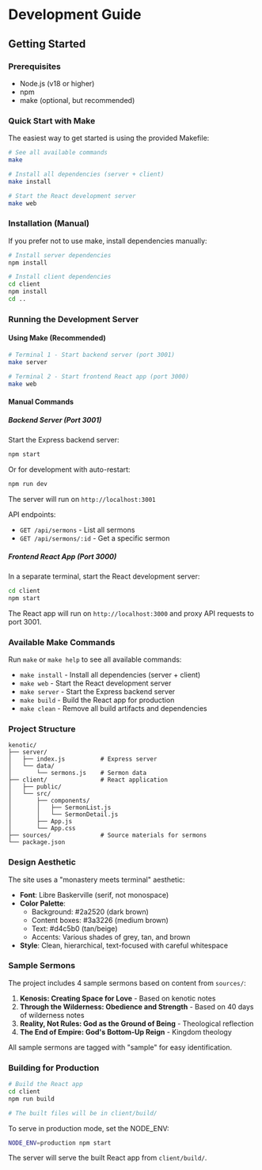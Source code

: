 # Development Guide

## Getting Started

### Prerequisites

- Node.js (v18 or higher)
- npm
- make (optional, but recommended)

### Quick Start with Make

The easiest way to get started is using the provided Makefile:

```bash
# See all available commands
make

# Install all dependencies (server + client)
make install

# Start the React development server
make web
```

### Installation (Manual)

If you prefer not to use make, install dependencies manually:

```bash
# Install server dependencies
npm install

# Install client dependencies
cd client
npm install
cd ..
```

### Running the Development Server

#### Using Make (Recommended)

```bash
# Terminal 1 - Start backend server (port 3001)
make server

# Terminal 2 - Start frontend React app (port 3000)
make web
```

#### Manual Commands

##### Backend Server (Port 3001)

Start the Express backend server:

```bash
npm start
```

Or for development with auto-restart:

```bash
npm run dev
```

The server will run on `http://localhost:3001`

API endpoints:
- `GET /api/sermons` - List all sermons
- `GET /api/sermons/:id` - Get a specific sermon

##### Frontend React App (Port 3000)

In a separate terminal, start the React development server:

```bash
cd client
npm start
```

The React app will run on `http://localhost:3000` and proxy API requests to port 3001.

### Available Make Commands

Run `make` or `make help` to see all available commands:

- `make install` - Install all dependencies (server + client)
- `make web` - Start the React development server
- `make server` - Start the Express backend server
- `make build` - Build the React app for production
- `make clean` - Remove all build artifacts and dependencies

### Project Structure

```
kenotic/
├── server/
│   ├── index.js          # Express server
│   └── data/
│       └── sermons.js    # Sermon data
├── client/               # React application
│   ├── public/
│   └── src/
│       ├── components/
│       │   ├── SermonList.js
│       │   └── SermonDetail.js
│       ├── App.js
│       └── App.css
├── sources/              # Source materials for sermons
└── package.json
```

### Design Aesthetic

The site uses a "monastery meets terminal" aesthetic:

- **Font**: Libre Baskerville (serif, not monospace)
- **Color Palette**:
  - Background: #2a2520 (dark brown)
  - Content boxes: #3a3226 (medium brown)
  - Text: #d4c5b0 (tan/beige)
  - Accents: Various shades of grey, tan, and brown
- **Style**: Clean, hierarchical, text-focused with careful whitespace

### Sample Sermons

The project includes 4 sample sermons based on content from `sources/`:

1. **Kenosis: Creating Space for Love** - Based on kenotic notes
2. **Through the Wilderness: Obedience and Strength** - Based on 40 days of wilderness notes
3. **Reality, Not Rules: God as the Ground of Being** - Theological reflection
4. **The End of Empire: God's Bottom-Up Reign** - Kingdom theology

All sample sermons are tagged with "sample" for easy identification.

### Building for Production

```bash
# Build the React app
cd client
npm run build

# The built files will be in client/build/
```

To serve in production mode, set the NODE_ENV:

```bash
NODE_ENV=production npm start
```

The server will serve the built React app from `client/build/`.
